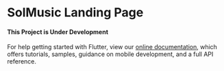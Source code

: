 # SolMusic Landing Page




####    This Project is Under Development 



For help getting started with Flutter, view our
[online documentation](https://flutter.dev/docs), which offers tutorials,
samples, guidance on mobile development, and a full API reference.
